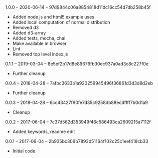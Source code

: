 1.0.0 – 2020-06-14 – 97d9844c06a8854818d11dc16cc54d7db258b45f
- Added node.js and html5 example uses
- Added local computation of normal distribution
- Removed d3
- Added d3-array
- Added tests, mocha, chai
- Make available in browser
- Lint
- Removed top level index.js

0.1.1 – 2019-03-04 – 8e5ef2b17d8e89676fb30ec937a0ad3c8c227f0e
- Further cleanup

0.0.4 – 2018-04-28 – 7afbc3633b1a920259945496f36861d3d3d8d2eb
- Further cleanup

0.0.3 – 2018-04-28 – 6cc43427f90fe7d35c9258db88ecdffff7b0d1a9
- Cleanup

0.0.2 – 2017-06-04 – 7c37d562d353949f46c586493ca2609215a7112f
- Added keywords, readme edit

0.0.1 – 2017-06-04 – 2b935bc309b7893d51164f102c25c1eef418cb33
- Initial code
